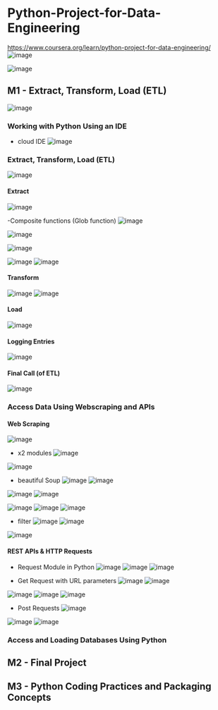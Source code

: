 # Python-Project-for-Data-Engineering
https://www.coursera.org/learn/python-project-for-data-engineering/
![image](https://github.com/user-attachments/assets/3d5fce17-7944-4567-8fe1-3dec65b5fa50)

![image](https://github.com/user-attachments/assets/a933f127-c5d7-449b-a0ea-e676e78b66f0)


## M1 - Extract, Transform, Load (ETL)
![image](https://github.com/user-attachments/assets/e5231f59-dfaa-472d-b52f-ec2f1821792e)

### Working with Python Using an IDE
- cloud IDE
  ![image](https://github.com/user-attachments/assets/d13f210b-6ff2-428a-8d27-b9de6227069d)

### Extract, Transform, Load (ETL)
![image](https://github.com/user-attachments/assets/f32ded8a-fd3a-452a-8fdf-109cf48a1e91)
#### Extract
![image](https://github.com/user-attachments/assets/87efc6d8-3101-4a88-bd23-95eb3b483ef1)

-Composite functions (Glob function)
![image](https://github.com/user-attachments/assets/4c7f7e79-4efd-4026-aade-b0ae36c0fa61)

![image](https://github.com/user-attachments/assets/1506f2f3-45d8-4c80-9cc7-6c2feb7eb3fa)

![image](https://github.com/user-attachments/assets/5884f073-4fbd-4293-88df-63cda9e5ca5c)

![image](https://github.com/user-attachments/assets/0a315307-7ed6-4149-90d0-86b60f8d48bf)
![image](https://github.com/user-attachments/assets/2c2970ac-a361-4aa0-a353-5d8012f6947a)

#### Transform
![image](https://github.com/user-attachments/assets/c1a3f565-4cc3-4387-9a58-f2b9b99add85)
![image](https://github.com/user-attachments/assets/a324446f-4b5b-439e-bec3-0217d9dfd667)

#### Load
![image](https://github.com/user-attachments/assets/3ed61094-1abe-4e99-ae85-4699205d6ad8)

#### Logging Entries
![image](https://github.com/user-attachments/assets/88076a6a-89c9-4dab-abd8-cef7fa910539)

#### Final Call (of ETL)
![image](https://github.com/user-attachments/assets/423510ab-96ad-443e-9744-cbf4e6502767)


### Access Data Using Webscraping and APIs
#### Web Scraping
![image](https://github.com/user-attachments/assets/a7c77099-45ea-452e-900b-8c5b951e3627)

- x2 modules
  ![image](https://github.com/user-attachments/assets/c1c66f83-9d52-476f-ad09-5618c9600d23)

![image](https://github.com/user-attachments/assets/760cef21-a897-43e8-8f3d-8de776249902)
- beautiful Soup
  ![image](https://github.com/user-attachments/assets/add0c10b-c540-432b-af44-0898a21865b2)
![image](https://github.com/user-attachments/assets/0549a076-862c-442f-9fc9-9fdd580fd4b6)

![image](https://github.com/user-attachments/assets/aa14ef3c-5397-4ba6-82bd-ff4df146df1e)
![image](https://github.com/user-attachments/assets/31765373-2beb-480c-a1cd-45d7cbbe15a6)

![image](https://github.com/user-attachments/assets/d02df9ff-4ba9-4fad-af60-f410fcc61099)
![image](https://github.com/user-attachments/assets/30494c7d-1932-430d-ba41-6fac0987fedc)
![image](https://github.com/user-attachments/assets/cafcc857-dfc3-4ae4-95aa-74bf9e5391d6)

- filter
  ![image](https://github.com/user-attachments/assets/68f3a39f-7da0-4bf5-9fd4-6682bce3c07b)
![image](https://github.com/user-attachments/assets/bbf72884-0238-4441-9630-892ef70cf73e)


![image](https://github.com/user-attachments/assets/2f68cf3a-0636-4442-b2da-5b20e0c3ef5c)


#### REST APIs & HTTP Requests

- Request Module in Python
  ![image](https://github.com/user-attachments/assets/9b9b44ef-9230-4bb0-b095-3271b7e31e39)
![image](https://github.com/user-attachments/assets/3d823745-8fb6-4bd8-b571-216b61878e1f)
![image](https://github.com/user-attachments/assets/c2268e3f-8f02-4f24-8465-2f3fe9ffe88f)

- Get Request with URL parameters
![image](https://github.com/user-attachments/assets/322631c5-8b7b-4296-8711-f9fe6b1f244f)
![image](https://github.com/user-attachments/assets/2c1795cc-8e92-4543-bae7-87fce854f9e1)

![image](https://github.com/user-attachments/assets/3d159805-efc6-48c1-8d33-7c443f6873ee)
![image](https://github.com/user-attachments/assets/1b08c70e-3fdd-4c49-8c7b-4468afe92490)
![image](https://github.com/user-attachments/assets/d507f825-c7ad-4bd3-ae38-31da638952c2)

- Post Requests
![image](https://github.com/user-attachments/assets/4e6430ba-dea7-404f-8d94-151d705f7315)

![image](https://github.com/user-attachments/assets/089c9cc4-f7bc-4218-aa82-07d77f674645)
![image](https://github.com/user-attachments/assets/a94e7e5f-fde4-4e3a-8fea-965d31af3ed7)



  

### Access and Loading Databases Using Python


## M2 - Final Project

## M3 - Python Coding Practices and Packaging Concepts
